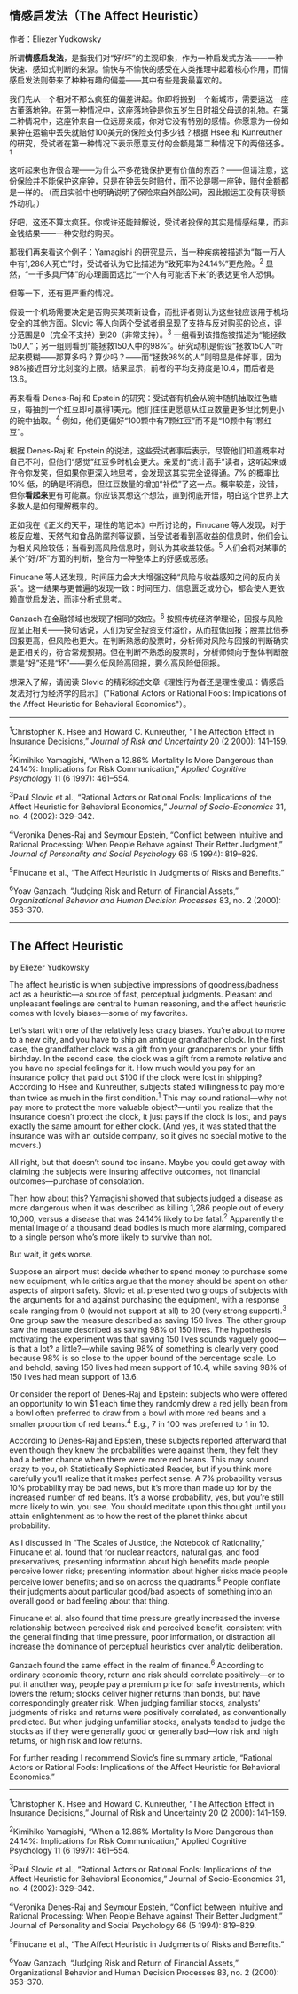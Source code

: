 ## 情感启发法（The Affect Heuristic）

作者：Eliezer Yudkowsky

所谓**情感启发法**，是指我们对“好/坏”的主观印象，作为一种启发式方法——一种快速、感知式判断的来源。愉快与不愉快的感受在人类推理中起着核心作用，而情感启发法则带来了种种有趣的偏差——其中有些是我最喜欢的。

我们先从一个相对不那么疯狂的偏差讲起。你即将搬到一个新城市，需要运送一座古董落地钟。在第一种情况中，这座落地钟是你五岁生日时祖父母送的礼物。在第二种情况中，这座钟来自一位远房亲戚，你对它没有特别的感情。你愿意为一份如果钟在运输中丢失就赔付100美元的保险支付多少钱？根据 Hsee 和 Kunreuther 的研究，受试者在第一种情况下表示愿意支付的金额是第二种情况下的两倍还多。<sup>1</sup>

这听起来也许很合理——为什么不多花钱保护更有价值的东西？——但请注意，这份保险并不能保护这座钟，只是在钟丢失时赔付，而不论是哪一座钟，赔付金额都是一样的。（而且实验中也明确说明了保险来自外部公司，因此搬运工没有获得额外动机。）

好吧，这还不算太疯狂。你或许还能辩解说，受试者投保的其实是情感结果，而非金钱结果——一种安慰的购买。

那我们再来看这个例子：Yamagishi 的研究显示，当一种疾病被描述为“每一万人中有1,286人死亡”时，受试者认为它比描述为“致死率为24.14%”更危险。<sup>2</sup> 显然，“一千多具尸体”的心理画面远比“一个人有可能活下来”的表达更令人恐惧。

但等一下，还有更严重的情况。

假设一个机场需要决定是否购买某项新设备，而批评者则认为这些钱应该用于机场安全的其他方面。Slovic 等人向两个受试者组呈现了支持与反对购买的论点，评分范围是0（完全不支持）到20（非常支持）。<sup>3</sup> 一组看到该措施被描述为“能拯救150人”；另一组则看到“能拯救150人中的98%”。研究动机是假设“拯救150人”听起来模糊——那算多吗？算少吗？——而“拯救98%的人”则明显是件好事，因为98%接近百分比刻度的上限。结果显示，前者的平均支持度是10.4，而后者是13.6。

再来看看 Denes-Raj 和 Epstein 的研究：受试者有机会从碗中随机抽取红色糖豆，每抽到一个红豆即可赢得1美元。他们往往更愿意从红豆数量更多但比例更小的碗中抽取。<sup>4</sup> 例如，他们更偏好“100颗中有7颗红豆”而不是“10颗中有1颗红豆”。

根据 Denes-Raj 和 Epstein 的说法，这些受试者事后表示，尽管他们知道概率对自己不利，但他们“感觉”红豆多时机会更大。亲爱的“统计高手”读者，这听起来或许令你发笑，但如果你更深入地思考，会发现这其实完全说得通。7% 的概率比 10% 低，的确是坏消息，但红豆数量的增加“补偿”了这一点。概率较差，没错，但你**看起来**更有可能赢。你应该冥想这个想法，直到彻底开悟，明白这个世界上大多数人是如何理解概率的。

正如我在《正义的天平，理性的笔记本》中所讨论的，Finucane 等人发现，对于核反应堆、天然气和食品防腐剂等议题，当受试者看到高收益的信息时，他们会认为相关风险较低；当看到高风险信息时，则认为其收益较低。<sup>5</sup> 人们会将对某事的某个“好/坏”方面的判断，整合为一种整体上的好感或恶感。

Finucane 等人还发现，时间压力会大大增强这种“风险与收益感知之间的反向关系”。这一结果与更普遍的发现一致：时间压力、信息匮乏或分心，都会使人更依赖直觉启发法，而非分析式思考。

Ganzach 在金融领域也发现了相同的效应。<sup>6</sup> 按照传统经济学理论，回报与风险应呈正相关——换句话说，人们为安全投资支付溢价，从而拉低回报；股票比债券回报更高，但风险也更大。在判断熟悉的股票时，分析师对风险与回报的判断确实是正相关的，符合常规预期。但在判断不熟悉的股票时，分析师倾向于整体判断股票是“好”还是“坏”——要么低风险高回报，要么高风险低回报。

想深入了解，请阅读 Slovic 的精彩综述文章《理性行为者还是理性傻瓜：情感启发法对行为经济学的启示》（"Rational Actors or Rational Fools: Implications of the Affect Heuristic for Behavioral Economics"）。

---

<sup>1</sup>Christopher K. Hsee and Howard C. Kunreuther, “The Affection Effect in Insurance Decisions,” *Journal of Risk and Uncertainty* 20 (2 2000): 141–159. 

<sup>2</sup>Kimihiko Yamagishi, “When a 12.86% Mortality Is More Dangerous than 24.14%: Implications for Risk Communication,” *Applied Cognitive Psychology* 11 (6 1997): 461–554. 

<sup>3</sup>Paul Slovic et al., “Rational Actors or Rational Fools: Implications of the Affect Heuristic for Behavioral Economics,” *Journal of Socio-Economics* 31, no. 4 (2002): 329–342. 

<sup>4</sup>Veronika Denes-Raj and Seymour Epstein, “Conflict between Intuitive and Rational Processing: When People Behave against Their Better Judgment,” *Journal of Personality and Social Psychology* 66 (5 1994): 819–829. 

<sup>5</sup>Finucane et al., “The Affect Heuristic in Judgments of Risks and Benefits.” 

<sup>6</sup>Yoav Ganzach, “Judging Risk and Return of Financial Assets,” *Organizational Behavior and Human Decision Processes* 83, no. 2 (2000): 353–370.

---

## The Affect Heuristic

by Eliezer Yudkowsky

The affect heuristic is when subjective impressions of goodness/badness act as a heuristic—a source of fast, perceptual judgments. Pleasant and unpleasant feelings are central to human reasoning, and the affect heuristic comes with lovely biases—some of my favorites.

Let’s start with one of the relatively less crazy biases. You’re about to move to a new city, and you have to ship an antique grandfather clock. In the first case, the grandfather clock was a gift from your grandparents on your fifth birthday. In the second case, the clock was a gift from a remote relative and you have no special feelings for it. How much would you pay for an insurance policy that paid out \$100 if the clock were lost in shipping? According to Hsee and Kunreuther, subjects stated willingness to pay more than twice as much in the first condition.<sup>1</sup> This may sound rational—why not pay more to protect the more valuable object?—until you realize that the insurance doesn’t protect the clock, it just pays if the clock is lost, and pays exactly the same amount for either clock. (And yes, it was stated that the insurance was with an outside company, so it gives no special motive to the movers.)

All right, but that doesn’t sound too insane. Maybe you could get away with claiming the subjects were insuring affective outcomes, not financial outcomes—purchase of consolation.

Then how about this? Yamagishi showed that subjects judged a disease as more dangerous when it was described as killing 1,286 people out of every 10,000, versus a disease that was 24.14% likely to be fatal.<sup>2</sup> Apparently the mental image of a thousand dead bodies is much more alarming, compared to a single person who’s more likely to survive than not.

But wait, it gets worse.

Suppose an airport must decide whether to spend money to purchase some new equipment, while critics argue that the money should be spent on other aspects of airport safety. Slovic et al. presented two groups of subjects with the arguments for and against purchasing the equipment, with a response scale ranging from 0 (would not support at all) to 20 (very strong support).<sup>3</sup> One group saw the measure described as saving 150 lives. The other group saw the measure described as saving 98% of 150 lives. The hypothesis motivating the experiment was that saving 150 lives sounds vaguely good—is that a lot? a little?—while saving 98% of something is clearly very good because 98% is so close to the upper bound of the percentage scale. Lo and behold, saving 150 lives had mean support of 10.4, while saving 98% of 150 lives had mean support of 13.6.

Or consider the report of Denes-Raj and Epstein: subjects who were offered an opportunity to win \$1 each time they randomly drew a red jelly bean from a bowl often preferred to draw from a bowl with more red beans and a smaller proportion of red beans.<sup>4</sup> E.g., 7 in 100 was preferred to 1 in 10.

According to Denes-Raj and Epstein, these subjects reported afterward that even though they knew the probabilities were against them, they felt they had a better chance when there were more red beans. This may sound crazy to you, oh Statistically Sophisticated Reader, but if you think more carefully you’ll realize that it makes perfect sense. A 7% probability versus 10% probability may be bad news, but it’s more than made up for by the increased number of red beans. It’s a worse probability, yes, but you’re still more likely to win, you see. You should meditate upon this thought until you attain enlightenment as to how the rest of the planet thinks about probability.

As I discussed in “The Scales of Justice, the Notebook of Rationality,” Finucane et al. found that for nuclear reactors, natural gas, and food preservatives, presenting information about high benefits made people perceive lower risks; presenting information about higher risks made people perceive lower benefits; and so on across the quadrants.<sup>5</sup> People conflate their judgments about particular good/bad aspects of something into an overall good or bad feeling about that thing.

Finucane et al. also found that time pressure greatly increased the inverse relationship between perceived risk and perceived benefit, consistent with the general finding that time pressure, poor information, or distraction all increase the dominance of perceptual heuristics over analytic deliberation.

Ganzach found the same effect in the realm of finance.<sup>6</sup> According to ordinary economic theory, return and risk should correlate positively—or to put it another way, people pay a premium price for safe investments, which lowers the return; stocks deliver higher returns than bonds, but have correspondingly greater risk. When judging familiar stocks, analysts’ judgments of risks and returns were positively correlated, as conventionally predicted. But when judging unfamiliar stocks, analysts tended to judge the stocks as if they were generally good or generally bad—low risk and high returns, or high risk and low returns.

For further reading I recommend Slovic’s fine summary article, “Rational Actors or Rational Fools: Implications of the Affect Heuristic for Behavioral Economics.”

---

<sup>1</sup>Christopher K. Hsee and Howard C. Kunreuther, “The Affection Effect in Insurance Decisions,” Journal of Risk and Uncertainty 20 (2 2000): 141–159.

<sup>2</sup>Kimihiko Yamagishi, “When a 12.86% Mortality Is More Dangerous than 24.14%: Implications for Risk Communication,” Applied Cognitive Psychology 11 (6 1997): 461–554.

<sup>3</sup>Paul Slovic et al., “Rational Actors or Rational Fools: Implications of the Affect Heuristic for Behavioral Economics,” Journal of Socio-Economics 31, no. 4 (2002): 329–342.

<sup>4</sup>Veronika Denes-Raj and Seymour Epstein, “Conflict between Intuitive and Rational Processing: When People Behave against Their Better Judgment,” Journal of Personality and Social Psychology 66 (5 1994): 819–829.

<sup>5</sup>Finucane et al., “The Affect Heuristic in Judgments of Risks and Benefits.”

<sup>6</sup>Yoav Ganzach, “Judging Risk and Return of Financial Assets,” Organizational Behavior and Human Decision Processes 83, no. 2 (2000): 353–370.